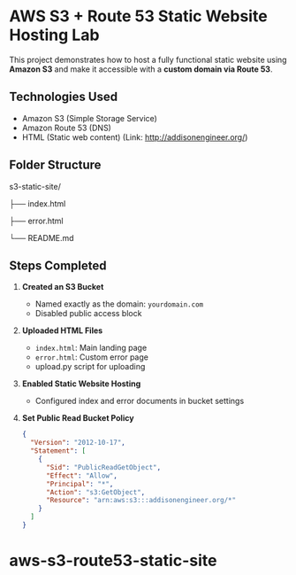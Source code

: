 # AWS S3 + Route 53 Static Website Hosting Lab

This project demonstrates how to host a fully functional static website using **Amazon S3** and make it accessible with a **custom domain via Route 53**.

##  Technologies Used
- Amazon S3 (Simple Storage Service)
- Amazon Route 53 (DNS)
- HTML (Static web content) (Link: http://addisonengineer.org/)

##  Folder Structure

s3-static-site/

├── index.html

├── error.html

└── README.md


## Steps Completed

1. **Created an S3 Bucket**
   - Named exactly as the domain: `yourdomain.com`
   - Disabled public access block

2. **Uploaded HTML Files**
   - `index.html`: Main landing page
   - `error.html`: Custom error page
   - upload.py script for uploading

3. **Enabled Static Website Hosting**
   - Configured index and error documents in bucket settings

4. **Set Public Read Bucket Policy**
   ```json
   {
     "Version": "2012-10-17",
     "Statement": [
       {
         "Sid": "PublicReadGetObject",
         "Effect": "Allow",
         "Principal": "*",
         "Action": "s3:GetObject",
         "Resource": "arn:aws:s3:::addisonengineer.org/*"
       }
     ]
   }
# aws-s3-route53-static-site
